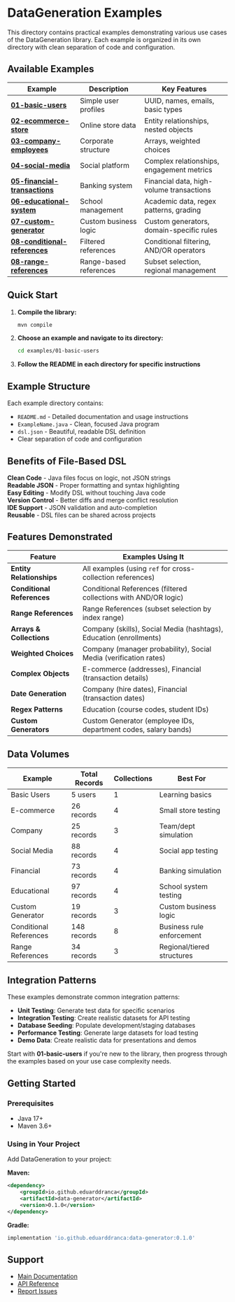 # DataGeneration Examples

This directory contains practical examples demonstrating various use cases of the DataGeneration library. Each example is organized in its own directory with clean separation of code and configuration.

## Available Examples

| Example                                                     | Description          | Key Features                              |
|-------------------------------------------------------------|----------------------|-------------------------------------------|
| **[01-basic-users](01-basic-users/)**                       | Simple user profiles | UUID, names, emails, basic types          |
| **[02-ecommerce-store](02-ecommerce-store/)**               | Online store data    | Entity relationships, nested objects      |
| **[03-company-employees](03-company-employees/)**           | Corporate structure  | Arrays, weighted choices                  |
| **[04-social-media](04-social-media/)**                     | Social platform      | Complex relationships, engagement metrics |
| **[05-financial-transactions](05-financial-transactions/)** | Banking system | Financial data, high-volume transactions  |
| **[06-educational-system](06-educational-system/)**         | School management | Academic data, regex patterns, grading    |
| **[07-custom-generator](07-custom-generator/)**             | Custom business logic | Custom generators, domain-specific rules  |
| **[08-conditional-references](08-conditional-references/)** | Filtered references | Conditional filtering, AND/OR operators   |
| **[08-range-references](08-range-references/)**             | Range-based references | Subset selection, regional management     |

## Quick Start

1. **Compile the library:**
   ```bash
   mvn compile
   ```

2. **Choose an example and navigate to its directory:**
   ```bash
   cd examples/01-basic-users
   ```

3. **Follow the README in each directory for specific instructions**

## Example Structure

Each example directory contains:
- `README.md` - Detailed documentation and usage instructions
- `ExampleName.java` - Clean, focused Java program
- `dsl.json` - Beautiful, readable DSL definition
- Clear separation of code and configuration

## Benefits of File-Based DSL

**Clean Code** - Java files focus on logic, not JSON strings  
**Readable JSON** - Proper formatting and syntax highlighting  
**Easy Editing** - Modify DSL without touching Java code  
**Version Control** - Better diffs and merge conflict resolution  
**IDE Support** - JSON validation and auto-completion  
**Reusable** - DSL files can be shared across projects  

## Features Demonstrated

| Feature | Examples Using It |
|---------|-------------------|
| **Entity Relationships** | All examples (using `ref` for cross-collection references) |
| **Conditional References** | Conditional References (filtered collections with AND/OR logic) |
| **Range References** | Range References (subset selection by index range) |
| **Arrays & Collections** | Company (skills), Social Media (hashtags), Education (enrollments) |
| **Weighted Choices** | Company (manager probability), Social Media (verification rates) |
| **Complex Objects** | E-commerce (addresses), Financial (transaction details) |
| **Date Generation** | Company (hire dates), Financial (transaction dates) |
| **Regex Patterns** | Education (course codes, student IDs) |
| **Custom Generators** | Custom Generator (employee IDs, department codes, salary bands) |

## Data Volumes

| Example | Total Records | Collections | Best For |
|---------|---------------|-------------|----------|
| Basic Users | 5 users | 1 | Learning basics |
| E-commerce | 26 records | 4 | Small store testing |
| Company | 25 records | 3 | Team/dept simulation |
| Social Media | 88 records | 4 | Social app testing |
| Financial | 73 records | 4 | Banking simulation |
| Educational | 97 records | 4 | School system testing |
| Custom Generator | 19 records | 3 | Custom business logic |
| Conditional References | 148 records | 8 | Business rule enforcement |
| Range References | 34 records | 3 | Regional/tiered structures |

## Integration Patterns

These examples demonstrate common integration patterns:

- **Unit Testing**: Generate test data for specific scenarios
- **Integration Testing**: Create realistic datasets for API testing
- **Database Seeding**: Populate development/staging databases
- **Performance Testing**: Generate large datasets for load testing
- **Demo Data**: Create realistic data for presentations and demos

Start with **01-basic-users** if you're new to the library, then progress through the examples based on your use case complexity needs.

## Getting Started

### Prerequisites
- Java 17+
- Maven 3.6+

### Using in Your Project

Add DataGeneration to your project:

**Maven:**
```xml
<dependency>
    <groupId>io.github.eduarddranca</groupId>
    <artifactId>data-generator</artifactId>
    <version>0.1.0</version>
</dependency>
```

**Gradle:**
```gradle
implementation 'io.github.eduarddranca:data-generator:0.1.0'
```

## Support

- [Main Documentation](../README.md)
- [API Reference](../README.md#api-reference)
- [Report Issues](https://github.com/eduarddranca/DataGeneration/issues)
